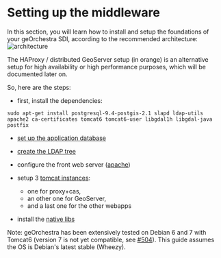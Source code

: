 # Setting up the middleware

In this section, you will learn how to install and setup the foundations of your geOrchestra SDI, according to the recommended architecture:
![architecture](https://cloud.githubusercontent.com/assets/265319/5538326/ea5a8e32-8ab1-11e4-8d21-00685457a912.png)

The HAProxy / distributed GeoServer setup (in orange) is an alternative setup for high availability or high performance purposes, which will be documented later on.


So, here are the steps:

 * first, install the dependencies:
```
sudo apt-get install postgresql-9.4-postgis-2.1 slapd ldap-utils apache2 ca-certificates tomcat6 tomcat6-user libgdal1h libgdal-java postfix
```
 
 * [set up the application database](setup/postgresql.md)
 
 * [create the LDAP tree](setup/openldap.md)
 
 * configure the front web server ([apache](setup/apache.md))

 * setup 3 [tomcat instances](setup/tomcat.md):
   * one for proxy+cas, 
   * an other one for GeoServer, 
   * and a last one for the other webapps

 * install the [native libs](setup/native_libs.md)

Note: geOrchestra has been extensively tested on Debian 6 and 7 with Tomcat6 (version 7 is not yet compatible, see [#504](https://github.com/georchestra/georchestra/issues/504)). This guide assumes the OS is Debian's latest stable (Wheezy).
